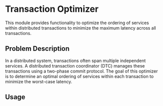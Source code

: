 # Transaction Optimizer

This module provides functionality to optimize the ordering of services within distributed transactions 
to minimize the maximum latency across all transactions.

## Problem Description

In a distributed system, transactions often span multiple independent services. A distributed transaction 
coordinator (DTC) manages these transactions using a two-phase commit protocol. The goal of this optimizer
is to determine an optimal ordering of services within each transaction to minimize the worst-case latency.

## Usage
